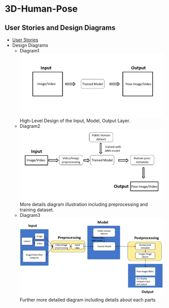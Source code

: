 # 3D-Human-Pose
## User Stories and Design Diagrams
* [User Stories](User_Stories.md)
* Design Diagrams
    * Diagram1![Diagram 1](design/diagram1.png)High-Level Design of the Input, Model, Output Layer.
    * Diagram2![Diagram 2](design/diagram2.png)More details diagram illustration including preprocessing and training dataset.
    * Diagram3![Diagram 3](design/diagram3.png)Further more detailed diagram including details about each parts